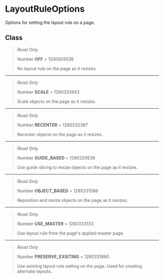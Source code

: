 # LayoutRuleOptions
Options for setting the layout rule on a page.

## Class
> *Read Only* 
> 
> Number **OFF** = 1330005536
> 
> No layout rule on the page as it resizes.
*** 
> *Read Only* 
> 
> Number **SCALE** = 1280332643
> 
> Scale objects on the page as it resizes.
*** 
> *Read Only* 
> 
> Number **RECENTER** = 1280332387
> 
> Recenter objects on the page as it resizes.
*** 
> *Read Only* 
> 
> Number **GUIDE_BASED** = 1280329538
> 
> Use guide slicing to resize objects on the page as it resizes.
*** 
> *Read Only* 
> 
> Number **OBJECT_BASED** = 1280331586
> 
> Reposition and resize objects on the page as it resizes.
*** 
> *Read Only* 
> 
> Number **USE_MASTER** = 1280333133
> 
> Use layout rule from the page's applied master page.
*** 
> *Read Only* 
> 
> Number **PRESERVE_EXISTING** = 1280331890
> 
> Use existing layout rule setting on the page. Used for creating alternate layouts.

